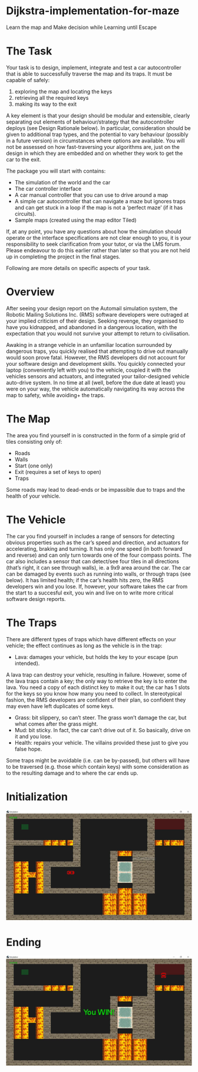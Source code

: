 # Dijkstra-implementation-for-maze
Learn the map and Make decision while Learning until Escape

# The Task
Your task is to design, implement, integrate and test a car autocontroller that is able to successfully traverse the
map and its traps.
It must be capable of safely:
1. exploring the map and locating the keys
2. retrieving all the required keys
3. making its way to the exit

A key element is that your design should be modular and extensible, clearly separating out elements of
behaviour/strategy that the autocontroller deploys (see Design Rationale below). In particular, consideration
should be given to additional trap types, and the potential to vary behaviour (possibly in a future version) in
circumstances where options are available. You will not be assessed on how fast-traversing your algorithms are,
just on the design in which they are embedded and on whether they work to get the car to the exit.

The package you will start with contains:
+ The simulation of the world and the car
+ The car controller interface
+ A car manual controller that you can use to drive around a map
+ A simple car autocontroller that can navigate a maze but ignores traps and can get stuck in a loop if the
map is not a ‘perfect maze’ (if it has circuits).
+ Sample maps (created using the map editor Tiled)

If, at any point, you have any questions about how the simulation should operate or the interface specifications
are not clear enough to you, it is your responsibility to seek clarification from your tutor, or via the LMS forum.
Please endeavour to do this earlier rather than later so that you are not held up in completing the project in the
final stages.

Following are more details on specific aspects of your task.

# Overview
After seeing your design report on the Automail simulation system, the Robotic Mailing Solutions Inc. (RMS)
software developers were outraged at your implied criticism of their design. Seeking revenge, they organised to
have you kidnapped, and abandoned in a dangerous location, with the expectation that you would not survive
your attempt to return to civilisation.

Awaking in a strange vehicle in an unfamiliar location surrounded by dangerous traps, you quickly realised that
attempting to drive out manually would soon prove fatal. However, the RMS developers did not account for your
software design and development skills. You quickly connected your laptop (conveniently left with you) to the
vehicle, coupled it with the vehicles sensors and actuators, and integrated your tailor-designed vehicle auto-drive
system. In no time at all (well, before the due date at least) you were on your way, the vehicle automatically
navigating its way across the map to safety, while avoiding+ the traps.

# The Map
The area you find yourself in is constructed in the form of a simple grid of tiles consisting only of:
+ Roads
+ Walls
+ Start (one only)
+ Exit (requires a set of keys to open)
+ Traps

Some roads may lead to dead-ends or be impassible due to traps and the health of your vehicle.

# The Vehicle
The car you find yourself in includes a range of sensors for detecting obvious properties such as the car’s speed
and direction, and actuators for accelerating, braking and turning. It has only one speed (in both forward and
reverse) and can only turn towards one of the four compass points. The car also includes a sensor that can
detect/see four tiles in all directions (that’s right, it can see through walls), ie. a 9x9 area around the car. The
car can be damaged by events such as running into walls, or through traps (see below). It has limited health; if
the car’s health hits zero, the RMS developers win and you lose. If, however, your software takes the car from
the start to a succesful exit, you win and live on to write more critical software design reports.

# The Traps
There are different types of traps which have different effects on your vehicle; the effect continues as long as the
vehicle is in the trap:
+ Lava: damages your vehicle, but holds the key to your escape (pun intended).

A lava trap can destroy your vehicle, resulting in failure. However, some of the lava traps contain a key; the only
way to retrieve the key is to enter the lava. You need a copy of each distinct key to make it out; the car has
1 slots for the keys so you know how many you need to collect. In stereotypical fashion, the RMS developers are
confident of their plan, so confident they may even have left duplicates of some keys.
+ Grass: bit slippery, so can’t steer. The grass won’t damage the car, but what comes after the grass might.
+ Mud: bit sticky. In fact, the car can’t drive out of it. So basically, drive on it and you lose.
+ Health: repairs your vehicle. The villains provided these just to give you false hope.

Some traps might be avoidable (i.e. can be by-passed), but others will have to be traversed (e.g. those which
contain keys) with some consideration as to the resulting damage and to where the car ends up.

# Initialization 
![alt text](https://raw.githubusercontent.com/xIa066/Dijkstra-implementation-for-maze/master/sample_picture(1).jpg)

# Ending
![alt text](https://raw.githubusercontent.com/xIa066/Dijkstra-implementation-for-maze/master/sample_picture(2).jpg)
